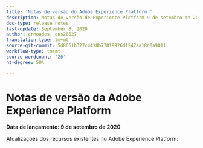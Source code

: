 ```yaml
---
title: 'Notas de versão do Adobe Experience Platform '
description: Notas de versão de Experience Platform 9 de setembro de 2020
doc-type: release notes
last-update: September 8, 2020
author: crhoades, ens28527
translation-type: tm+mt
source-git-commit: 5d8661b327c4418b77819926d1247aa18d0a9011
workflow-type: tm+mt
source-wordcount: '26'
ht-degree: 50%

---
```



# Notas de versão da Adobe Experience Platform

**Data de lançamento: 9 de setembro de 2020**

Atualizações dos recursos existentes no Adobe Experience Platform: